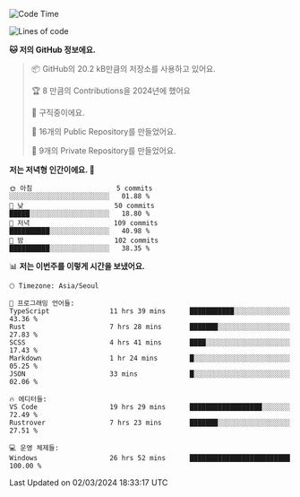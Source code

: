   <!--START_SECTION:waka-->
![Code Time](http://img.shields.io/badge/Code%20Time-414%20hrs%2024%20mins-blue)

![Lines of code](https://img.shields.io/badge/%EC%A0%80%EB%8A%94%20%EC%97%AC%ED%83%9C%EA%B9%8C%EC%A7%80%20-205.9%20thousand%20%EC%A4%84%EC%9D%98%20%EC%BD%94%EB%93%9C%EB%A5%BC%20%EC%9E%91%EC%84%B1%ED%96%88%EC%96%B4%EC%9A%94.-blue)

**🐱 저의 GitHub 정보에요.** 

> 📦 GitHub의 20.2 kB만큼의 저장소를 사용하고 있어요. 
 > 
> 🏆 8 만큼의 Contributions을 2024년에 했어요
 > 
> 💼 구직중이에요.
 > 
> 📜 16개의 Public Repository를 만들었어요. 
 > 
> 🔑 9개의 Private Repository를 만들었어요. 
 > 
**저는 저녁형 인간이에요. 🦉** 

```text
🌞 아침                     5 commits           ░░░░░░░░░░░░░░░░░░░░░░░░░   01.88 % 
🌆 낮　                     50 commits          █████░░░░░░░░░░░░░░░░░░░░   18.80 % 
🌃 저녁                     109 commits         ██████████░░░░░░░░░░░░░░░   40.98 % 
🌙 밤　                     102 commits         ██████████░░░░░░░░░░░░░░░   38.35 % 
```


📊 **저는 이번주를 이렇게 시간을 보냈어요.** 

```text
🕑︎ Timezone: Asia/Seoul

💬 프로그래밍 언어들: 
TypeScript               11 hrs 39 mins      ███████████░░░░░░░░░░░░░░   43.36 % 
Rust                     7 hrs 28 mins       ███████░░░░░░░░░░░░░░░░░░   27.83 % 
SCSS                     4 hrs 41 mins       ████░░░░░░░░░░░░░░░░░░░░░   17.43 % 
Markdown                 1 hr 24 mins        █░░░░░░░░░░░░░░░░░░░░░░░░   05.25 % 
JSON                     33 mins             █░░░░░░░░░░░░░░░░░░░░░░░░   02.06 % 

🔥 에디터들: 
VS Code                  19 hrs 29 mins      ██████████████████░░░░░░░   72.49 % 
Rustrover                7 hrs 23 mins       ███████░░░░░░░░░░░░░░░░░░   27.51 % 

💻 운영 체제들: 
Windows                  26 hrs 52 mins      █████████████████████████   100.00 % 
```


 Last Updated on 02/03/2024 18:33:17 UTC
<!--END_SECTION:waka-->
